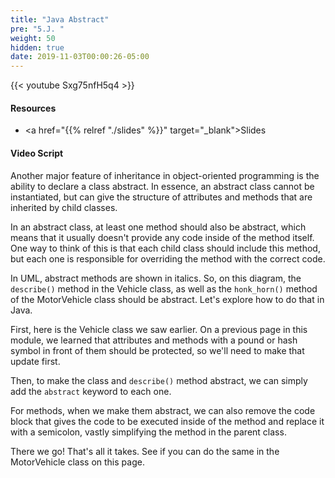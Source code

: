 ```yaml
---
title: "Java Abstract"
pre: "5.J. "
weight: 50
hidden: true
date: 2019-11-03T00:00:26-05:00
---
```


{{< youtube Sxg75nfH5q4 >}}

#### Resources

* <a href="{{% relref "./slides" %}}" target="_blank">Slides</a>

#### Video Script

Another major feature of inheritance in object-oriented programming is the ability to declare a class abstract. In essence, an abstract class cannot be instantiated, but can give the structure of attributes and methods that are inherited by child classes.

In an abstract class, at least one method should also be abstract, which means that it usually doesn't provide any code inside of the method itself. One way to think of this is that each child class should include this method, but each one is responsible for overriding the method with the correct code.

In UML, abstract methods are shown in italics. So, on this diagram, the `describe()` method in the Vehicle class, as well as the `honk_horn()` method of the MotorVehicle class should be abstract. Let's explore how to do that in Java.

First, here is the Vehicle class we saw earlier. On a previous page in this module, we learned that attributes and methods with a pound or hash symbol in front of them should be protected, so we'll need to make that update first.

Then, to make the class and `describe()` method abstract, we can simply add the `abstract` keyword to each one.

For methods, when we make them abstract, we can also remove the code block that gives the code to be executed inside of the method and replace it with a semicolon, vastly simplifying the method in the parent class.

There we go! That's all it takes. See if you can do the same in the MotorVehicle class on this page.
